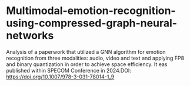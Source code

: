 # Multimodal-emotion-recognition-using-compressed-graph-neural-networks
Analysis of a paperwork that utilized a GNN algorithm for emotion recognition from three modalities: audio, video and text and applying FP8 and binary quantization in order to achieve space efficiency. It eas published within SPECOM Conference in 2024.DOI: https://doi.org/10.1007/978-3-031-78014-1_9
